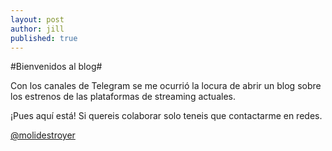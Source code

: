 ```yaml
---
layout: post
author: jill
published: true
---
```

#Bienvenidos al blog#

Con los canales de Telegram se me ocurrió la locura de abrir un blog sobre los estrenos de las plataformas de streaming actuales.

¡Pues aquí está! Si quereis colaborar solo teneis que contactarme en redes.

[@molidestroyer](https://instagram.com/molidestroyer)
